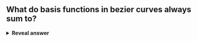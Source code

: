## What do basis functions in bezier curves always sum to?
<details>
<summary><b>Reveal answer</b></summary>
they always sum to one for all t
</details>

